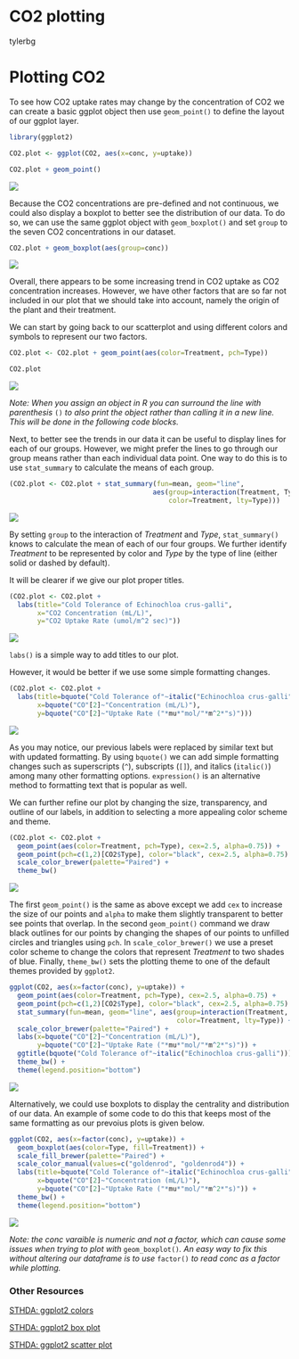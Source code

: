 CO2 plotting
================
tylerbg

# Plotting CO2

To see how CO2 uptake rates may change by the concentration of CO2 we can create a basic ggplot object then use `geom_point()` to define the layout of our ggplot layer.

``` r
library(ggplot2)

CO2.plot <- ggplot(CO2, aes(x=conc, y=uptake))

CO2.plot + geom_point()
```

<img src="/home/tyler/CDAR/docs/CO2_Plot_files/figure-markdown_github/geom_point-1.png" style="display: block; margin: auto auto auto 0;" />

Because the CO2 concentrations are pre-defined and not continuous, we could also display a boxplot to better see the distribution of our data. To do so, we can use the same ggplot object with `geom_boxplot()` and set `group` to the seven CO2 concentrations in our dataset.

``` r
CO2.plot + geom_boxplot(aes(group=conc))
```

<img src="/home/tyler/CDAR/docs/CO2_Plot_files/figure-markdown_github/geom_boxplot-1.png" style="display: block; margin: auto auto auto 0;" />

Overall, there appears to be some increasing trend in CO2 uptake as CO2 concentration increases. However, we have other factors that are so far not included in our plot that we should take into account, namely the origin of the plant and their treatment.

We can start by going back to our scatterplot and using different colors and symbols to represent our two factors.

``` r
CO2.plot <- CO2.plot + geom_point(aes(color=Treatment, pch=Type))

CO2.plot
```

<img src="/home/tyler/CDAR/docs/CO2_Plot_files/figure-markdown_github/geom_point_colors-1.png" style="display: block; margin: auto auto auto 0;" />

*Note: When you assign an object in R you can surround the line with parenthesis* `()` *to also print the object rather than calling it in a new line. This will be done in the following code blocks.*

Next, to better see the trends in our data it can be useful to display lines for each of our groups. However, we might prefer the lines to go through our group means rather than each individual data point. One way to do this is to use `stat_summary` to calculate the means of each group.

``` r
(CO2.plot <- CO2.plot + stat_summary(fun=mean, geom="line",
                                    aes(group=interaction(Treatment, Type),
                                        color=Treatment, lty=Type)))
```

<img src="/home/tyler/CDAR/docs/CO2_Plot_files/figure-markdown_github/geom_point_lines-1.png" style="display: block; margin: auto auto auto 0;" />

By setting `group` to the interaction of *Treatment* and *Type*, `stat_summary()` knows to calculate the mean of each of our four groups. We further identify *Treatment* to be represented by color and *Type* by the type of line (either solid or dashed by default).

It will be clearer if we give our plot proper titles.

``` r
(CO2.plot <- CO2.plot +
  labs(title="Cold Tolerance of Echinochloa crus-galli",
       x="CO2 Concentration (mL/L)",
       y="CO2 Uptake Rate (umol/m^2 sec)"))
```

<img src="/home/tyler/CDAR/docs/CO2_Plot_files/figure-markdown_github/geom_point_labs-1.png" style="display: block; margin: auto auto auto 0;" />

`labs()` is a simple way to add titles to our plot.

However, it would be better if we use some simple formatting changes.

``` r
(CO2.plot <- CO2.plot +
  labs(title=bquote("Cold Tolerance of"~italic("Echinochloa crus-galli")),
       x=bquote("CO"[2]~"Concentration (mL/L)"),
       y=bquote("CO"[2]~"Uptake Rate ("*mu*"mol/"*m^2*"s)")))
```

<img src="/home/tyler/CDAR/docs/CO2_Plot_files/figure-markdown_github/geom_point_labs2-1.png" style="display: block; margin: auto auto auto 0;" />

As you may notice, our previous labels were replaced by similar text but with updated formatting. By using `bquote()` we can add simple formatting changes such as superscripts (`^`), subscripts (`[]`), and italics (`italic()`) among many other formatting options. `expression()` is an alternative method to formatting text that is popular as well.

We can further refine our plot by changing the size, transparency, and outline of our labels, in addition to selecting a more appealing color scheme and theme.

``` r
(CO2.plot <- CO2.plot +
  geom_point(aes(color=Treatment, pch=Type), cex=2.5, alpha=0.75)) +
  geom_point(pch=c(1,2)[CO2$Type], color="black", cex=2.5, alpha=0.75) +
  scale_color_brewer(palette="Paired") +
  theme_bw()
```

<img src="/home/tyler/CDAR/docs/CO2_Plot_files/figure-markdown_github/geom_point_scheme-1.png" style="display: block; margin: auto auto auto 0;" />

The first `geom_point()` is the same as above except we add `cex` to increase the size of our points and `alpha` to make them slightly transparent to better see points that overlap. In the second `geom_point()` command we draw black outlines for our points by changing the shapes of our points to unfilled circles and triangles using `pch`. In `scale_color_brewer()` we use a preset color scheme to change the colors that represent *Treatment* to two shades of blue. Finally, `theme_bw()` sets the plotting theme to one of the default themes provided by `ggplot2`.

``` r
ggplot(CO2, aes(x=factor(conc), y=uptake)) +
  geom_point(aes(color=Treatment, pch=Type), cex=2.5, alpha=0.75) +
  geom_point(pch=c(1,2)[CO2$Type], color="black", cex=2.5, alpha=0.75) +
  stat_summary(fun=mean, geom="line", aes(group=interaction(Treatment, Type),
                                          color=Treatment, lty=Type)) +
  scale_color_brewer(palette="Paired") +
  labs(x=bquote("CO"[2]~"Concentration (mL/L)"),
       y=bquote("CO"[2]~"Uptake Rate ("*mu*"mol/"*m^2*"s)")) +
  ggtitle(bquote("Cold Tolerance of"~italic("Echinochloa crus-galli"))) +
  theme_bw() +
  theme(legend.position="bottom")
```

<img src="/home/tyler/CDAR/docs/CO2_Plot_files/figure-markdown_github/geom_point_full-1.png" style="display: block; margin: auto auto auto 0;" />

Alternatively, we could use boxplots to display the centrality and distribution of our data. An example of some code to do this that keeps most of the same formatting as our prevoius plots is given below.

``` r
ggplot(CO2, aes(x=factor(conc), y=uptake)) +
  geom_boxplot(aes(color=Type, fill=Treatment)) +
  scale_fill_brewer(palette="Paired") +
  scale_color_manual(values=c("goldenrod", "goldenrod4")) +
  labs(title=bquote("Cold Tolerance of"~italic("Echinochloa crus-galli")),
       x=bquote("CO"[2]~"Concentration (mL/L)"),
       y=bquote("CO"[2]~"Uptake Rate ("*mu*"mol/"*m^2*"s)")) +
  theme_bw() +
  theme(legend.position="bottom")
```

<img src="/home/tyler/CDAR/docs/CO2_Plot_files/figure-markdown_github/geom_boxplot_full-1.png" style="display: block; margin: auto auto auto 0;" />

*Note: the conc varaible is numeric and not a factor, which can cause some issues when trying to plot with* `geom_boxplot()`*. An easy way to fix this without altering our dataframe is to use* `factor()` *to read conc as a factor while plotting.*

### Other Resources

[STHDA: ggplot2 colors](http://www.sthda.com/english/wiki/ggplot2-colors-how-to-change-colors-automatically-and-manually)

[STHDA: ggplot2 box plot](http://www.sthda.com/english/wiki/ggplot2-box-plot-quick-start-guide-r-software-and-data-visualization)

[STHDA: ggplot2 scatter plot](http://www.sthda.com/english/wiki/ggplot2-scatter-plots-quick-start-guide-r-software-and-data-visualization)
